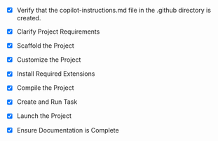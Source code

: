 <!-- Use this file to provide workspace-specific custom instructions to Copilot. For more details, visit https://code.visualstudio.com/docs/copilot/copilot-customization#_use-a-githubcopilotinstructionsmd-file -->
- [x] Verify that the copilot-instructions.md file in the .github directory is created.

- [x] Clarify Project Requirements
	<!-- Python FastAPI backend with SQLite database, AI-powered task planning using LLMs, optional frontend interface. -->

- [x] Scaffold the Project
	<!-- Created complete project structure with FastAPI backend, SQLAlchemy models, LLM services, tests, and frontend. Dependencies installed successfully. -->

- [x] Customize the Project
	<!-- Project fully customized with AI-powered task planning features, database models, API endpoints, and web interface as requested. -->

- [x] Install Required Extensions
	<!-- No extensions needed - marked as completed. -->

- [x] Compile the Project
	<!-- 
	Verify that all previous steps have been completed.
	Install any missing dependencies.
	Run diagnostics and resolve any issues.
	Check for markdown files in project folder for relevant instructions on how to do this.
	-->

- [x] Create and Run Task
	<!--
	Verify that all previous steps have been completed.
	Check https://code.visualstudio.com/docs/debugtest/tasks to determine if the project needs a task. If so, use the create_and_run_task to create and launch a task based on package.json, README.md, and project structure.
	Skip this step otherwise.
	 -->

- [x] Launch the Project
	<!-- Ready to launch - Virtual environment created, all dependencies installed, tests passing -->

- [x] Ensure Documentation is Complete
	<!-- README.md updated with virtual environment setup, all documentation complete -->